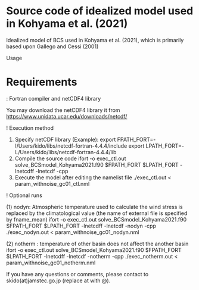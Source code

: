 # Source code of idealized model used in Kohyama et al. (2021)
Idealized model of BCS used in Kohyama et al. (2021), which is primarily based upon Gallego and Cessi (2001)

Usage

# Requirements
: Fortran compiler and netCDF4 library

You may download the netCDF4 library it from https://www.unidata.ucar.edu/downloads/netcdf/

! Execution method

1. Specify netCDF library
(Example): 
export FPATH_FORT=-I/Users/kido/libs/netcdf-fortran-4.4.4/include
export LPATH_FORT=-L/Users/kido/libs/netcdf-fortran-4.4.4/lib
2. Compile the source code
ifort -o exec_ctl.out solve_BCSmodel_Kohyama2021.f90  $FPATH_FORT  $LPATH_FORT   -lnetcdff -lnetcdf -cpp
3. Execute the model after editing the namelist file
./exec_ctl.out < param_withnoise_gc01_ctl.nml
  
  
! Optional runs

(1) nodyn: Atmospheric temperature used to calculate the wind stress is replaced by the climatological value
(the name of external file is specified by fname_mean)
ifort -o exec_ctl.out solve_BCSmodel_Kohyama2021.f90  $FPATH_FORT  $LPATH_FORT   -lnetcdff -lnetcdf -nodyn -cpp
./exec_nodyn.out < param_withnoise_gc01_nodyn.nml

(2) notherm : temperature of other basin does not affect the another basin
ifort -o exec_ctl.out solve_BCSmodel_Kohyama2021.f90  $FPATH_FORT  $LPATH_FORT   -lnetcdff -lnetcdf -notherm -cpp
./exec_notherm.out < param_withnoise_gc01_notherm.nml

If you have any questions or comments, please contact to skido(at)jamstec.go.jp (replace at with @).
